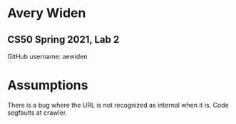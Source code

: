 # Avery Widen
## CS50 Spring 2021, Lab 2

GitHub username: aewiden

# Assumptions
There is a bug where the URL is not recognized as internal when it is.
Code segfaults at crawler.